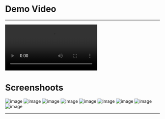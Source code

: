 # Demo Video

---

<video controls >
  <source src="/showcase/demo.mp4" type="video/mp4" />
  Your browser does not support the video tag.
</video>

# Screenshoots

![image](/showcase/img-2.webp)
![image](/showcase/img-1.webp)
![image](/showcase/img-3.webp)
![image](/showcase/img-4.webp)
![image](/showcase/img-5.webp)
![image](/showcase/img-6.webp)
![image](/showcase/img-7.webp)
![image](/showcase/img-8.webp)
![image](/showcase/img-9.webp)

<!-- ![image](/showcase/img-1.webp) -->

---
